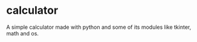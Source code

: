 # calculator
A simple calculator made with python and some of its modules like tkinter, math and os.
